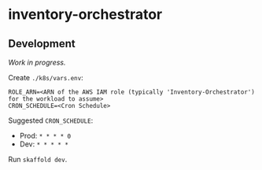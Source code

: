 # inventory-orchestrator

## Development

*Work in progress.*

Create `./k8s/vars.env`:

```env
ROLE_ARN=<ARN of the AWS IAM role (typically 'Inventory-Orchestrator') for the workload to assume>
CRON_SCHEDULE=<Cron Schedule>
```

Suggested `CRON_SCHEDULE`:

- Prod: `* * * * 0`
- Dev: `* * * * *`

Run `skaffold dev`.